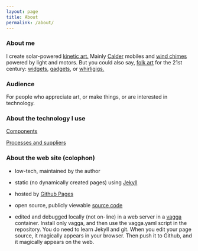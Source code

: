```yaml
---
layout: page
title: About
permalink: /about/
---
```


### About me

I create solar-powered [kinetic art.](https://en.wikipedia.org/wiki/Kinetic_art)
Mainly [Calder](https://en.wikipedia.org/wiki/Alexander_Calder) mobiles
and [wind chimes](https://en.wikipedia.org/wiki/Wind_chime)
powered by light and motors.
But you could also say, [folk art](https://en.wikipedia.org/wiki/Folk_art) 
for the 21st century: [widgets](https://en.wikipedia.org/wiki/Widget),
[gadgets](https://en.wikipedia.org/wiki/Gadget),
or [whirligigs.](https://en.wikipedia.org/wiki/Whirligig)

### Audience

For people who appreciate art, or make things, or are interested in technology.

### About the technology I use

[Components]( {{site.baseurl}}/pages/ComponentTechnology.html)

[Processes and suppliers]( {{site.baseurl}}/pages/processesAndSuppliers.html)

### About the web site (colophon)

- low-tech, maintained by the author

- static (no dynamically created pages) using [Jekyll](https://jekyllrb.com/)

- hosted by [Github Pages](https://pages.github.com/)

- open source, publicly viewable [source code](https://github.com/bootchk/solabile)

- edited and debugged locally (not on-line) in a web server in a [vagga](https://vagga.readthedocs.io/en/latest/) container.
Install only vagga, and then use the vagga.yaml script in the repository.
You do need to learn Jekyll and git.
When you edit your page source, it magically appears in your browser.
Then push it to Github, and it magically appears on the web.


<!---

-->
